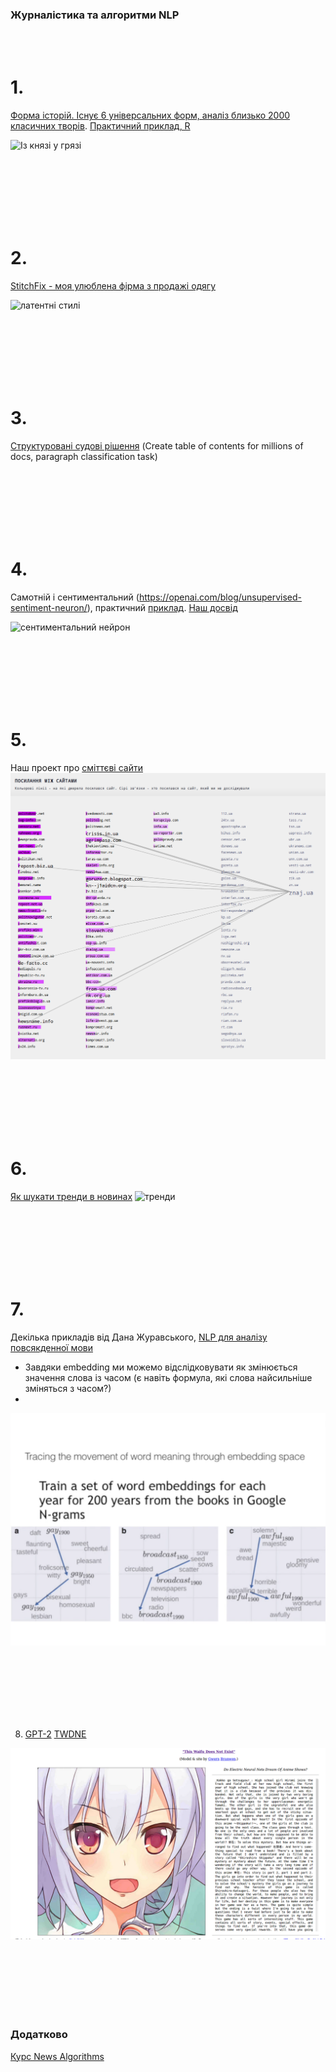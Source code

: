 ### Журналістика та алгоритми NLP

<br><br>

# 1.  
[Форма історій. Існує 6 універсальних форм, аналіз близько 2000 класичних творів](http://www.bbc.com/culture/story/20180525-every-story-in-the-world-has-one-of-these-six-basic-plots). [Практичний приклад, R](https://juliasilge.com/blog/you-must-allow-me/)

![Із князі у грязі](http://ichef.bbci.co.uk/wwfeatures/wm/live/1600_900/images/live/p0/68/67/p06867yw.jpg)


<br><br><br><br><br><br>

# 2.

[StitchFix - моя улюблена фірма з продажі одягу](https://multithreaded.stitchfix.com/blog/)

![латентні стилі](https://multithreaded.stitchfix.com/assets/posts/2018-06-28-latent-style/matrixfactorization.png)


<br><br><br><br><br><br>

# 3. 

[Структуровані судові рішення](https://blog.doctrine.fr/structuring-legal-documents-with-deep-learning/)
(Create table of contents for millions of docs, paragraph classification task)


<br><br><br><br><br><br>



# 4.

Самотній і сентиментальний (https://openai.com/blog/unsupervised-sentiment-neuron/), практичний [приклад](https://rakeshchada.github.io/Sentiment-Neuron.html). [Наш досвід](https://nadiarom.github.io/state_per_word/) 

![сентиментальний нейрон](https://openai.com/content/images/2017/04/image03-1.png)

<br><br><br><br><br><br>


# 5.

Наш проект про [сміттєві сайти](http://texty.org.ua/d/2018/mnews/)
![picture](bad_news.png)

<br><br><br><br><br><br>


# 6. 
[Як шукати тренди в новинах](https://www.tjpalanca.com/2017/03/facebook-news-topic-modeling.html) 
![тренди](https://www.tjpalanca.com/figures/20170309-news-landscape-map.png)


<br><br><br><br><br><br>

# 7. 
Декілька прикладів від Дана Журавського, [NLP для аналізу повсякденної мови](https://vimeo.com/193477678) 
 - Завдяки embedding ми можемо відслідковувати як змінюється значення слова із часом (є навіть формула, які слова найсильніше зміняться з часом?)
 - 

![еволюція](juraffski_word_meaning.png)

<br><br><br><br><br><br>


8. [GPT-2](https://openai.com/blog/better-language-models/) 
[TWDNE](https://www.gwern.net/TWDNE)


![](twdne.png)





<br><br><br><br><br><br>




### Додатково
[Курс News Algorithms](https://journalismcourses.org/resource/alg0119.html) 



